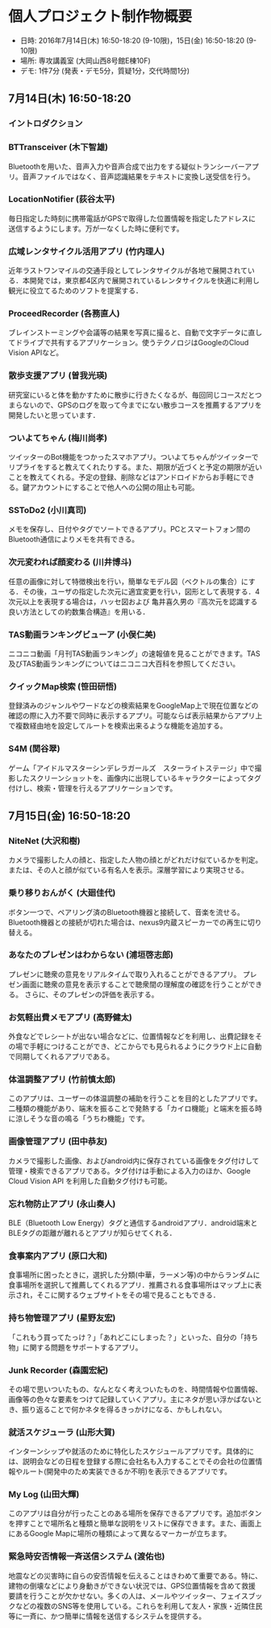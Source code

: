 個人プロジェクト制作物概要
========

* 日時: 2016年7月14日(木) 16:50-18:20 (9-10限)，15日(金) 16:50-18:20 (9-10限)
* 場所: 専攻講義室 (大岡山西8号館E棟10F)
* デモ: 1件7分 (発表・デモ5分，質疑1分，交代時間1分)

## 7月14日(木) 16:50-18:20

### イントロダクション

### BTTransceiver (木下智雄)

Bluetoothを用いた、音声入力や音声合成で出力をする疑似トランシーバーアプリ。音声ファイルではなく、音声認識結果をテキストに変換し送受信を行う。

### LocationNotifier (荻谷太平)

毎日指定した時刻に携帯電話がGPSで取得した位置情報を指定したアドレスに送信するようにします。万が一なくした時に便利です。

### 広域レンタサイクル活用アプリ (竹内理人)

近年ラストワンマイルの交通手段としてレンタサイクルが各地で展開されている．本開発では，東京都4区内で展開されているレンタサイクルを快適に利用し観光に役立てるためのソフトを提案する．

### ProceedRecorder (各務直人)

ブレインストーミングや会議等の結果を写真に撮ると、自動で文字データに直してドライブで共有するアプリケーション。使うテクノロジはGoogleのCloud Vision APIなど。

### 散歩支援アプリ (曽我光瑛)

研究室にいると体を動かすために散歩に行きたくなるが、毎回同じコースだとつまらないので、GPSのログを取って今までにない散歩コースを推薦するアプリを開発したいと思っています．

### ついよてちゃん (梅川尚孝)

ツイッターのBot機能をつかったスマホアプリ。ついよてちゃんがツイッターでリプライをすると教えてくれたりする。また、期限が近づくと予定の期限が近いことを教えてくれる。予定の登録、削除などはアンドロイドからお手軽にできる。鍵アカウントにすることで他人への公開の阻止も可能。

### SSToDo2 (小川真司)

メモを保存し、日付やタグでソートできるアプリ。PCとスマートフォン間のBluetooth通信によりメモを共有できる。

### 次元変われば顔変わる (川井博斗)

任意の画像に対して特徴検出を行い，簡単なモデル図（ベクトルの集合）にする．その後，ユーザの指定した次元に適宜変更を行い，図形として表現する．4次元以上を表現する場合は，ハッセ図および 亀井喜久男の『高次元を認識する良い方法としての約数集合構造』を用いる．

### TAS動画ランキングビューア (小俣仁美)

ニコニコ動画「月刊TAS動画ランキング」の速報値を見ることができます。TAS及びTAS動画ランキングについてはニコニコ大百科を参照してください。

### クイックMap検索 (笹田研悟)

登録済みのジャンルやワードなどの検索結果をGoogleMap上で現在位置などの確認の際に入力不要で同時に表示するアプリ。可能ならば表示結果からアプリ上で複数経由地を設定してルートを検索出来るような機能を追加する。

### S4M (関谷翠)

ゲーム「アイドルマスターシンデレラガールズ　スターライトステージ」中で撮影したスクリーンショットを、画像内に出現しているキャラクターによってタグ付けし、検索・管理を行えるアプリケーションです。


## 7月15日(金) 16:50-18:20

### NiteNet (大沢和樹)

カメラで撮影した人の顔と、指定した人物の顔とがどれだけ似ているかを判定。または、その人と顔が似ている有名人を表示。深層学習により実現させる。

### 乗り移りおんがく (大廻佳代)

ボタン一つで、ペアリング済のBluetooth機器と接続して、音楽を流せる。Bluetooth機器との接続が切れた場合は、nexus9内蔵スピーカーでの再生に切り替える。

### あなたのプレゼンはわからない (浦垣啓志郎)

プレゼンに聴衆の意見をリアルタイムで取り入れることができるアプリ。
プレゼン画面に聴衆の意見を表示することで聴衆間の理解度の確認を行うことができる。
さらに、そのプレゼンの評価を表示する。

### お気軽出費メモアプリ (高野健太)

外食などでレシートが出ない場合などに、位置情報などを利用し、出費記録をその場で手軽につけることができ、どこからでも見られるようにクラウド上に自動で同期してくれるアプリである。

### 体温調整アプリ (竹前慎太郎)

このアプリは、ユーザーの体温調整の補助を行うことを目的としたアプリです。二種類の機能があり、端末を振ることで発熱する「カイロ機能」と端末を振る時に涼しそうな音の鳴る「うちわ機能」です。

### 画像管理アプリ (田中恭友)

カメラで撮影した画像、およびandroid内に保存されている画像をタグ付けして管理・検索できるアプリである。タグ付けは手動による入力のほか、Google Cloud Vision API を利用した自動タグ付けも可能。

### 忘れ物防止アプリ (永山奏人)

BLE（Bluetooth Low Energy）タグと通信するandroidアプリ．android端末とBLEタグの距離が離れるとアプリが知らせてくれる．

### 食事案内アプリ (原口大和)

食事場所に困ったときに，選択した分類(中華，ラーメン等)の中からランダムに食事場所を選択して推薦してくれるアプリ．推薦される食事場所はマップ上に表示され，そこに関するウェブサイトをその場で見ることもできる．

### 持ち物管理アプリ (星野友宏)

「これもう買ってたっけ？」「あれどこにしまった？」といった、自分の「持ち物」に関する問題をサポートするアプリ。

### Junk Recorder (森園宏紀)

その場で思いついたもの、なんとなく考えついたものを、時間情報や位置情報、画像等の色々な要素をつけて記録していくアプリ。主にネタが思い浮かばないとき、振り返ることで何かネタを得るきっかけになる、かもしれない。

### 就活スケジューラ (山形大賀)

インターンシップや就活のために特化したスケジュールアプリです。具体的には、説明会などの日程を登録する際に会社名も入力することでその会社の位置情報やルート(開発中のため実装できるか不明)を表示できるアプリです。

### My Log (山田大輝)

このアプリは自分が行ったことのある場所を保存できるアプリです。追加ボタンを押すことで場所名と種類と簡単な説明をリストに保存できます。また、画面上にあるGoogle Mapに場所の種類によって異なるマーカーが立ちます。

### 緊急時安否情報一斉送信システム (渡佑也)

地震などの災害時に自らの安否情報を伝えることはきわめて重要である。特に、建物の倒壊などにより身動きができない状況では、GPS位置情報を含めて救援要請を行うことが欠かせない。多くの人は、メールやツイッター、フェイスブックなどの複数のSNS等を使用している。これらを利用して友人・家族・近隣住民等に一斉に、かつ簡単に情報を送信するシステムを提供する。


